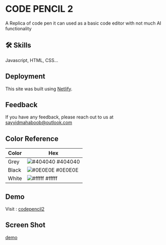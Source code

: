 
# CODE PENCIL 2

A Replica of code pen it can used  as a basic code editor with not much AI functionality

## 🛠 Skills
Javascript, HTML, CSS...

## Deployment

This site was built using [Netlify](https://www.netlify.com/).
 
## Feedback

If you have any feedback, please reach out to us at sayyidmahaboob@outlook.com

## Color Reference

| Color             | Hex                                                                |
| ----------------- | ------------------------------------------------------------------ |
| Grey | ![#404040](https://via.placeholder.com/10/0a192f?text=+) #404040 |
| Black| ![#0E0E0E](https://via.placeholder.com/10/f8f8f8?text=+) #0E0E0E |
| White | ![#fffff](https://via.placeholder.com/10/00b48a?text=+) #fffff |



## Demo

Visit : [codepencil2](https://codepencil2.netlify.app/)

## Screen Shot 

[demo](./project.pngproject.png)



